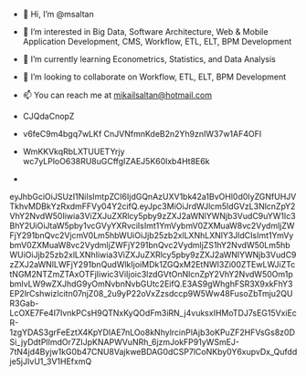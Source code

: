 - 👋 Hi, I’m @msaltan
- 👀 I’m interested in Big Data, Software Architecture, Web & Mobile Application Development, CMS, Workflow, ETL, ELT, BPM Development
- 🌱 I’m currently learning Econometrics, Statistics, and Data Analysis
- 💞️ I’m looking to collaborate on Workflow, ETL, ELT, BPM Development
- 📫 You can reach me at mikailsaltan@hotmail.com
- CJQdaCnopZ
- v6feC9m4bgq7wLKf CnJVNfmnKdeB2n2Yh9znIW37w1AF4OFI
- WmKKVkqRbLXTUUETYrjy wc7yLPloO638RU8uGCffgIZAEJ5K60lxb4Ht8E6k

- 

eyJhbGciOiJSUzI1NiIsImtpZCI6IjdGQnAzUXV1bk42a1BvOHl0d0IyZGNfUHJVTkhvMDBkYzRxdmFFVy04Y2cifQ.eyJpc3MiOiJrdWJlcm5ldGVzL3NlcnZpY2VhY2NvdW50Iiwia3ViZXJuZXRlcy5pby9zZXJ2aWNlYWNjb3VudC9uYW1lc3BhY2UiOiJtaW5pby1vcGVyYXRvciIsImt1YmVybmV0ZXMuaW8vc2VydmljZWFjY291bnQvc2VjcmV0Lm5hbWUiOiJjb25zb2xlLXNhLXNlY3JldCIsImt1YmVybmV0ZXMuaW8vc2VydmljZWFjY291bnQvc2VydmljZS1hY2NvdW50Lm5hbWUiOiJjb25zb2xlLXNhIiwia3ViZXJuZXRlcy5pby9zZXJ2aWNlYWNjb3VudC9zZXJ2aWNlLWFjY291bnQudWlkIjoiMDk1ZGQxM2EtNWI3Zi00ZTEwLWJiZTctNGM2NTZmZTAxOTFjIiwic3ViIjoic3lzdGVtOnNlcnZpY2VhY2NvdW50Om1pbmlvLW9wZXJhdG9yOmNvbnNvbGUtc2EifQ.E3AS9gWhghFSR3X9xkFhY3EP2lrCshwizlcitn07njZ08_2u9yP22oVxZzsdccp9W5Ww48FusoZbTmju2QUR3Gab-LcOXE7Fe4I7IvnkPCsH9QTNxKyQOdFm3iRN_j4vuksxIHMoTDJ7sEG15VxiEcR-1zgYDAS3grFeEztX4KpYDIAE7nLOo8kNhylrcinPlAjb3oKPuZF2HFVsGs8z0DSi_jyDdtPlImdOr7ZIJpKNAPWVuNRh_6jzmJokFP91yWSmEJ-7tN4jd4Byjw1kG0b47CNU8VajkweBDAG0dCSP7lCoNKby0Y6xupvDx_Qufddje5jJIvU1_3V1HEfxmQ

 


 
<!---
msaltan/msaltan is a ✨ special ✨ repository because its `README.md` (this file) appears on your GitHub profile.
You can click the Preview link to take a look at your changes.
17l87s.bc6pti1p4dkqk2mn
--->
